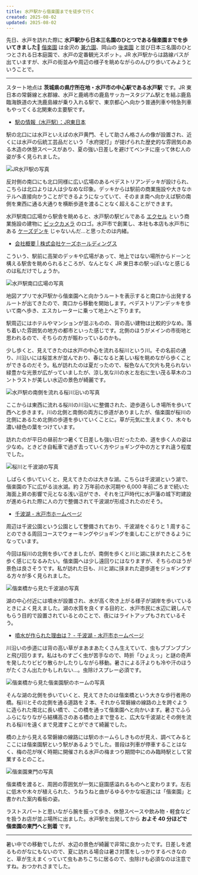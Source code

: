 ```yaml
---
title: 水戸駅から偕楽園までを徒歩で行く
created: 2025-08-02
updated: 2025-08-02
---
```


先日、水戸を訪れた際に **水戸駅から日本三名園のひとつである偕楽園までを歩いてきました🚶** [偕楽園](https://ibaraki-kairakuen.jp/) は金沢の [兼六園](https://www.pref.ishikawa.jp/siro-niwa/kenrokuen/)、岡山の [後楽園](https://okayama-korakuen.jp/index.html) と並び日本三名園のひとつとされる日本庭園で、水戸の定番観光スポット。JR 水戸駅からは路線バスが出ていますが、水戸の街並みや周辺の様子を眺めながらのんびり歩いてみようということで。

---

スタート地点は **茨城県の県庁所在地・水戸市の中心駅である水戸駅** です。JR 東日本の常磐線と水郡線、水戸と鹿嶋市の鹿島サッカースタジアム駅とを結ぶ鹿島臨海鉄道の大洗鹿島線が乗り入れる駅で、東京都心へ向かう普通列車や特急列車もやってくる北関東の主要駅です。

- [駅の情報（水戸駅）：JR東日本](https://www.jreast.co.jp/estation/station/info.aspx?StationCd=1471)

駅の北口には水戸といえばの水戸黄門、そして助さん格さんの像が設置され、近くには水戸の伝統工芸品だという「水府提灯」が提げられた歴史的な雰囲気のある木造の休憩スペースがあり、夏の強い日差しを避けてベンチに座って休む人の姿が多く見られました。

![JR水戸駅の写真](807c0c08-e563-4ca7-d7b3-ce2fa8e22900)

反対側の南口にも北口同様に広い広場のあるペデストリアンデッキが設けられ、こちらは北口よりは人は少なめな印象。デッキからは駅前の商業施設や大きなホテルへ直接向かうことができるようになっていて、そのまま南へ向かえば駅の南側を東西に通る大通りを横断歩道を渡ることなく超えることができます。

水戸駅南口広場から駅舎を眺めると、水戸駅の駅ビルである [エクセル](https://www.excel-mito.com/) という商業施設の建物に [ビックカメラ](https://www.biccamera.com/bc/main/) のロゴ。水戸市で創業し、本社も本店も水戸市にある [ケーズデンキ](https://www.ksdenki.com/shop/) じゃないんだ…と思ったのは内緒。

- [会社概要 | 株式会社ケーズホールディングス](https://www.ksdenki.co.jp/company/outline/)

こういう、駅前に高架のデッキや広場があって、地上ではない場所からドーンと構える駅舎を眺められるところが、なんとなく JR 東日本の駅っぽいなと感じるのは私だけでしょうか。

![水戸駅南口広場の写真](6ea6c4c2-69fe-4219-fb32-a59dffa05900)

地図アプリで水戸駅から偕楽園へと向かうルートを表示すると南口から出発するルートが出てきたので、南口から移動を開始します。ペデストリアンデッキを歩いて南へ歩き、エスカレーターに乗って地上へと下ります。

駅周辺にはホテルやマンションが並ぶものの、背の高い建物は比較的少なめ。落ち着いた雰囲気の地方の都市といった感じです。北側のほうがメインの市街地と思われるので、そちらの方が賑わっているのかも。

少し歩くと、見えてきたのは水戸の中心を流れる桜川という川。その名前の通り、川沿いには桜並木が並んでおり、春になると美しい桜を眺めながら歩くことができるのだそう。私が訪れたのは夏だったので、桜色なんて欠片も見られない緑豊かな光景が広がっていましたが、涼し気な川の水と左右に生い茂る草木のコントラストが美しい水辺の景色が綺麗です。

![水戸駅の南側を流れる桜川沿いの写真](a13818dc-7c01-4741-dc9a-da70c4447900)

ここからは東西に流れる桜川の川沿いに整備された、遊歩道らしき場所を歩いて西へと歩きます。川の北側と南側の両方に歩道がありましたが、偕楽園が桜川の北側にあるため北側の歩道を歩いていくことに。草が元気に生えまくり、木々も濃い緑色の葉をつけています。

訪れたのが平日の昼前かつ暑くて日差しも強い日だったため、道を歩く人の姿は少なめ。ときどき自転車で過ぎ去っていく方やジョギング中の方とすれ違う程度でした。

![桜川と千波湖の写真](a298f235-8341-4dea-fb4a-f34434955900)

しばらく歩いていくと、見えてきたのは大きな湖。こちらは千波湖という湖で、偕楽園の下に広がる淡水湖。約 2 万年前の氷河期や 6,000 年前ごろまで続いた海面上昇の影響で元となる浅い沼ができ、それを江戸時代に水戸藩の城下町建設が進められた際に人の力で整備されて千波湖が形成されたのだそう。

- [千波湖 - 水戸市ホームページ](https://www.city.mito.lg.jp/site/senbako/)

周辺は千波公園という公園として整備されており、千波湖をぐるりと 1 周することのできる周回コースでウォーキングやジョギングを楽しむことができるようになっています。

今回は桜川の北側を歩いてきましたが、南側を歩くと川と湖に挟まれたところを歩く感じになるみたい。偕楽園へは少し遠回りにはなりますが、そちらのほうが景色は良さそうです。私が訪れた日も、川と湖に挟まれた遊歩道をジョギングする方々が多く見られました。

![偕楽橋から見た千波湖の写真](2246634f-1ba8-49a6-bce2-188cc5f7f300)

湖の中心付近には噴水が設置され、水が高く吹き上がる様子が湖岸を歩いているときによく見えました。湖の水質を良くする目的と、水戸市民に水辺に親しんでもらう目的で設置されているとのことで、夜にはライトアップもされているそう。

- [噴水が作られた理由は？ - 千波湖 - 水戸市ホームページ](https://www.city.mito.lg.jp/site/senbako/55560.html)

川沿いの歩道には背の高い草がまあまあたくさん生えていて、虫もブブンブブンと飛び回ります。私はものすごく虫が苦手なので、時折「ひょえっ」と謎の奇声を発したりビビり散らかしたりしながら移動。暑さによる汗よりも冷や汗のほうがたくさん出たかもしれない…。虫除けスプレー必須です。

![偕楽橋から見た偕楽園駅のホームの写真](2311c85c-f701-4bcc-d990-200fe71faa00)

そんな湖の北側を歩いていくと、見えてきたのは偕楽橋という大きな歩行者用の橋。桜川とその北側を通る道路を 2 本、それから常磐線の線路の上を跨ぐように造られた南北に長い橋で、この橋を通って偕楽園へと向かいます。暑さでふらふらになりながら結構高さのある橋の上まで登ると、広大な千波湖とその側を流れる桜川を遠くまで見渡すことができて綺麗でした。

橋の上から見える常磐線の線路には駅のホームらしきものが見え、調べてみるとここには偕楽園駅という駅があるようでした。普段は列車が停車することはなく、梅の花が咲く時期に開催される水戸の梅まつり期間中にのみ臨時駅として営業するとのこと。

![偕楽園東門の写真](cbe1994b-aa37-468c-7e58-428491635c00)

偕楽橋を渡ると、周囲の雰囲気が一気に庭園感溢れるものへと変わります。左右に低木や木々が植えられた、うねうねと曲がるゆるやかな坂道には「偕楽園」と書かれた案内看板の姿。

ラストスパートと思いながら腕を振って歩き、休憩スペースや飲み物・軽食などを扱うお店が並ぶ場所に出ました。水戸駅を出発してから **およそ 40 分ほどで偕楽園の東門へと到着** です。

---

暑い中での移動でしたが、水辺の景色が綺麗で非常に良かったです。日差しを遮るものがなにもないので、夏に訪れる場合は暑さ対策をしっかりするべきなのと、草が生えまくっていて虫もあちこちに居るので、虫除けも必須なのは注意ですね。おつかれさまでした。
